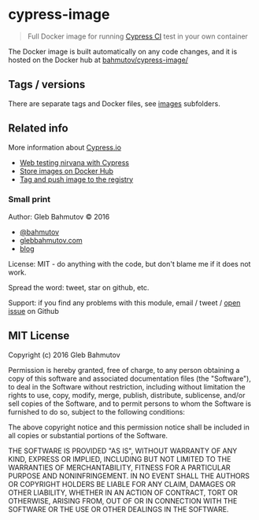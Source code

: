 # cypress-image

> Full Docker image for running [Cypress CI][cy] test in your own container

The Docker image is built automatically on any code changes,
and it is hosted on the Docker hub at
[bahmutov/cypress-image/](https://hub.docker.com/r/bahmutov/cypress-image/)

## Tags / versions

There are separate tags and Docker files, see [images](images) subfolders.

## Related info

More information about [Cypress.io][cy]

* [Web testing nirvana with Cypress][blog post]
* [Store images on Docker Hub](https://docs.docker.com/engine/tutorials/dockerrepos/)
* [Tag and push image to the registry](https://docs.docker.com/mac/step_six/)

[cy]: https://www.cypress.io/
[blog post]: https://glebbahmutov.com/blog/web-testing-nirvana-with-cypress/

### Small print

Author: Gleb Bahmutov &copy; 2016

* [@bahmutov](https://twitter.com/bahmutov)
* [glebbahmutov.com](http://glebbahmutov.com)
* [blog](http://glebbahmutov.com/blog/)

License: MIT - do anything with the code, but don't blame me if it does not work.

Spread the word: tweet, star on github, etc.

Support: if you find any problems with this module, email / tweet /
[open issue](https://github.com/bahmutov/cypress-image/issues) on Github

## MIT License

Copyright (c) 2016 Gleb Bahmutov

Permission is hereby granted, free of charge, to any person
obtaining a copy of this software and associated documentation
files (the "Software"), to deal in the Software without
restriction, including without limitation the rights to use,
copy, modify, merge, publish, distribute, sublicense, and/or sell
copies of the Software, and to permit persons to whom the
Software is furnished to do so, subject to the following
conditions:

The above copyright notice and this permission notice shall be
included in all copies or substantial portions of the Software.

THE SOFTWARE IS PROVIDED "AS IS", WITHOUT WARRANTY OF ANY KIND,
EXPRESS OR IMPLIED, INCLUDING BUT NOT LIMITED TO THE WARRANTIES
OF MERCHANTABILITY, FITNESS FOR A PARTICULAR PURPOSE AND
NONINFRINGEMENT. IN NO EVENT SHALL THE AUTHORS OR COPYRIGHT
HOLDERS BE LIABLE FOR ANY CLAIM, DAMAGES OR OTHER LIABILITY,
WHETHER IN AN ACTION OF CONTRACT, TORT OR OTHERWISE, ARISING
FROM, OUT OF OR IN CONNECTION WITH THE SOFTWARE OR THE USE OR
OTHER DEALINGS IN THE SOFTWARE.
